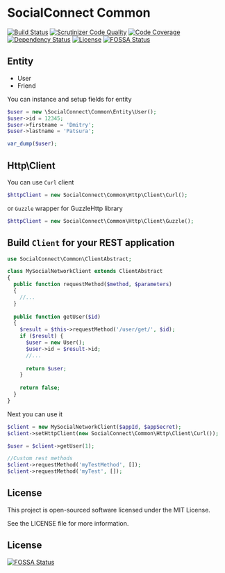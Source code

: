SocialConnect Common
====================
[![Build Status](http://img.shields.io/travis/SocialConnect/common.svg?style=flat)](https://travis-ci.org/SocialConnect/common)
[![Scrutinizer Code Quality](https://scrutinizer-ci.com/g/SocialConnect/common/badges/quality-score.png?b=master)](https://scrutinizer-ci.com/g/SocialConnect/common/?branch=master)
[![Code Coverage](https://scrutinizer-ci.com/g/SocialConnect/common/badges/coverage.png?b=master)](https://scrutinizer-ci.com/g/SocialConnect/common/?branch=master)
[![Dependency Status](https://www.versioneye.com/user/projects/55d04f643554d8000d000170/badge.svg?style=flat)](https://www.versioneye.com/user/projects/55d04f643554d8000d000170)
[![License](http://img.shields.io/packagist/l/SocialConnect/common.svg?style=flat-square)](https://packagist.org/packages/socialconnect/common)
[![FOSSA Status](https://app.fossa.io/api/projects/git%2Bgithub.com%2FSocialConnect%2Fcommon.svg?type=shield)](https://app.fossa.io/projects/git%2Bgithub.com%2FSocialConnect%2Fcommon?ref=badge_shield)

## Entity

+ User
+ Friend

You can instance and setup fields for entity

```php
$user = new \SocialConnect\Common\Entity\User();
$user->id = 12345;
$user->firstname = 'Dmitry';
$user->lastname = 'Patsura';

var_dump($user);
```

## Http\Client

You can use `Curl` client

```php
$httpClient = new SocialConnect\Common\Http\Client\Curl();
```

or `Guzzle` wrapper for GuzzleHttp library

```php
$httpClient = new SocialConnect\Common\Http\Client\Guzzle();
```

## Build `Client` for your REST application

```php
use SocialConnect\Common\ClientAbstract;

class MySocialNetworkClient extends ClientAbstract
{
  public function requestMethod($method, $parameters)
  {
    //...
  }
  
  public function getUser($id)
  {
    $result = $this->requestMethod('/user/get/', $id);
    if ($result) {
      $user = new User();
      $user->id = $result->id;
      //...
      
      return $user;
    }
    
    return false;
  }
}
```

Next you can use it

```php
$client = new MySocialNetworkClient($appId, $appSecret);
$client->setHttpClient(new SocialConnect\Common\Http\Client\Curl());

$user = $client->getUser(1);

//Custom rest methods
$client->requestMethod('myTestMethod', []);
$client->requestMethod('myTest', []);
```

License
-------

This project is open-sourced software licensed under the MIT License.

See the LICENSE file for more information.


## License
[![FOSSA Status](https://app.fossa.io/api/projects/git%2Bgithub.com%2FSocialConnect%2Fcommon.svg?type=large)](https://app.fossa.io/projects/git%2Bgithub.com%2FSocialConnect%2Fcommon?ref=badge_large)